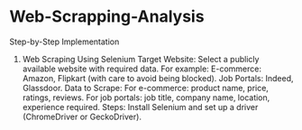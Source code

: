 # Web-Scrapping-Analysis

Step-by-Step Implementation
1. Web Scraping Using Selenium
Target Website: Select a publicly available website with required data. For example:
E-commerce: Amazon, Flipkart (with care to avoid being blocked).
Job Portals: Indeed, Glassdoor.
Data to Scrape:
For e-commerce: product name, price, ratings, reviews.
For job portals: job title, company name, location, experience required.
Steps:
Install Selenium and set up a driver (ChromeDriver or GeckoDriver).
